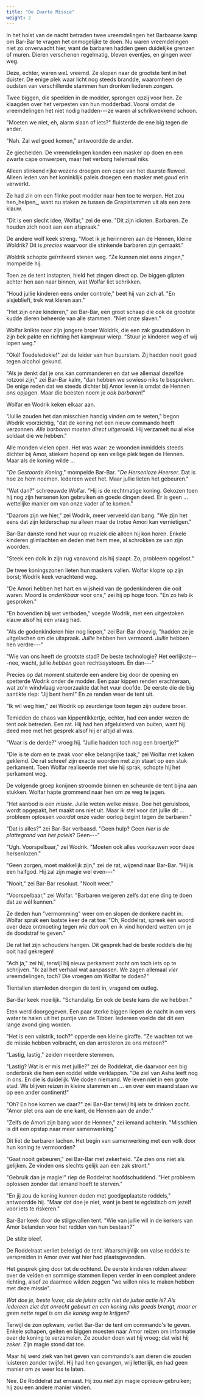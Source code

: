 ```yaml
---
title: "De Zwarte Missie"
weight: 2
---
```


In het holst van de nacht betraden twee vreemdelingen het Barbaarse kamp om Bar-Bar te vragen het onmogelijke te doen. Nu waren vreemdelingen niet zo onverwacht hier, want de barbaren hadden geen duidelijke grenzen of muren. Dieren verschenen regelmatig, bleven eventjes, en gingen weer weg.

Deze, echter, waren _weL_ vreemd. Ze slopen naar de grootste tent in het duister. De enige plek waar licht nog steeds brandde, waaromheen de oudsten van verschillende stammen hun dronken liederen zongen.

Twee biggen, die speelden in de modder, sprongen opzij voor hen. Ze klaagden over het verpesten van hun modderbad. Vooral omdat de vreemdelingen het niet nodig hadden---ze waren al schrikwekkend schoon.

"Moeten we niet, eh, alarm slaan of iets?" fluisterde de ene big tegen de ander.

"Nah. Zal wel goed komen," antwoordde de ander.

Ze giechelden. De vreemdelingen konden een masker op doen en een zwarte cape omwerpen, maar het verborg helemaal niks.

Alleen stinkend rijke wezens droegen een cape van het duurste fluweel. Alleen leden van het koninklijk paleis droegen een masker met _goud_ erin verwerkt.

Ze had zin om een flinke poot modder naar hen toe te werpen. Het zou hen_helpen_, want nu staken ze tussen de Grapistammen uit als een zere klauw.

"Dit is een slecht idee, Wolfar," zei de ene. "Dit zijn idioten. Barbaren. Ze houden zich nooit aan een afspraak."

De andere wolf keek streng. "Moet ik je herinneren aan de Hennen, kleine Woldrik? Dit is _precies_ waarvoor die stinkende barbaren zijn gemaakt."

Woldrik schopte geïrriteerd stenen weg. "Ze kunnen niet eens zingen," mompelde hij.

Toen ze de tent instapten, hield het zingen direct op. De biggen glipten achter hen aan naar binnen, wat Wolfar liet schrikken.

"Houd jullie kinderen eens onder controle," beet hij van zich af. "En alsjeblieft, trek wat kleren aan."

"Het zijn onze kinderen," zei Bar-Bar, een groot schaap die ook de grootste kudde dieren beheerde van alle stammen. "Niet onze slaven."

Wolfar knikte naar zijn jongere broer Woldrik, die een zak goudstukken in zijn bek pakte en richting het kampvuur wierp. "Stuur je kinderen weg of wij lopen weg."

"Oké! Toedeledokie!" zei de leider van hun buurstam. Zij hadden nooit goed tegen alcohol gekund.

"Als je denkt dat je ons kan commanderen en dat we allemaal dezelfde rotzooi zijn," zei Bar-Bar kalm, "dan hebben we sowieso niks te bespreken. De enige reden dat we steeds dichter bij Amor leven is omdat de Hennen ons opjagen. Maar die beesten noem je _ook barbaren_!"

Wolfar en Wodrik keken elkaar aan.

"Jullie zouden het dan misschien handig vinden om te weten," begon Wodrik voorzichtig, "dat de koning net een nieuw commando heeft verzonnen. _Alle barbaren moeten direct uitgeroeid._ Hij verzamelt nu al elke soldaat die we hebben."

Alle monden vielen open. Het was waar: ze woonden inmiddels steeds dichter bij Amor, stiekem hopend op een veilige plek tegen de Hennen. Maar als de koning wilde ...

"_De Gestoorde Koning_," mompelde Bar-Bar. "_De Hersenloze Heerser_. Dat is hoe ze hem noemen. Iedereen weet het. Maar jullie lieten het gebeuren."

"Wat dan?" schreeuwde Wolfar. "Hij is de rechtmatige koning. Gekozen toen hij nog zijn hersenen kon gebruiken en goede dingen deed. Er is geen ... wettelijke manier om van onze vader af te komen."

"Daarom zijn we hier," zei Wodrik, meer verveeld dan bang. "We zijn het eens dat zijn leiderschap nu alleen maar de trotse Amori kan vernietigen."

Bar-Bar danste rond het vuur op muziek die alleen hij kon horen. Enkele kinderen glimlachten en deden met hem mee, al schrokken ze van zijn woorden. 

"Steek een dolk in zijn rug vanavond als hij slaapt. Zo, probleem opgelost."

De twee koningszonen lieten hun maskers vallen. Wolfar klopte op zijn borst; Wodrik keek verachtend weg.

"De Amori hebben het hart en wijsheid van de godenkinderen die ooit waren. Moord is _ondenkbaar_ voor ons," zei hij op hoge toon. "En zo heb ik gesproken."

"En bovendien bij wet verboden," voegde Wodrik, met een uitgestoken klauw alsof hij een vraag had.

"Als de godenkinderen hier nog liepen," zei Bar-Bar droevig, "hadden ze je uitgelachen om die uitspraak. _Jullie_ hebben hen vermoord. _Jullie_ hebben hen verdre---"

"Wie van ons heeft de grootste stad? De beste technologie? Het eerlijkste---nee, wacht, jullie _hebben_ geen rechtssysteem. En dan---"

Precies op dat moment stuiterde een andere big door de opening en spetterde Wodrik onder de modder. Een paar kippen renden erachteraan, wat zo'n windvlaag veroorzaakte dat het vuur doofde. De eerste die de big aantikte riep: "Jij bent hem!" En ze renden weer de tent uit.

"Ik wil weg hier," zei Wodrik op zeurderige toon tegen zijn oudere broer.

Temidden de chaos van kippentikkertje, echter, had een ander wezen de tent ook betreden. Een rat. Hij had hen afgeluisterd van buiten, want hij deed mee met het gesprek alsof hij er altijd al was.

"Waar is de derde?" vroeg hij. "Jullie hadden toch nog een broertje?"

"Die is te dom en te zwak voor elke belangrijke taak," zei Wolfar met kaken geklemd. De rat schreef zijn exacte woorden met zijn staart op een stuk perkament. Toen Wolfar realiseerde met wie hij sprak, schopte hij het perkament weg. 

De volgende groep konijnen stroomde binnen en scheurde de tent bijna aan stukken. Wolfar hapte grommend naar hen om ze weg te jagen.

"Het aanbod is een _missie_. Jullie weten welke missie. Doe het geruisloos, wordt opgepakt, het maakt ons niet uit. Maar ik stel voor dat jullie dit ... probleem oplossen _voordat_ onze vader oorlog begint tegen de barbaren."

"Dat is alles?" zei Bar-Bar verbaasd. "Geen hulp? Geen _hier is de plattegrond van het paleis_? Geen---"

"Ugh. Voorspelbaar," zei Wodrik. "Moeten ook alles voorkauwen voor deze hersenlozen."

"Geen zorgen, moet makkelijk zijn," zei de rat, wijzend naar Bar-Bar. "Hij is een halfgod. Hij zal zijn magie wel even---"

"Nooit," zei Bar-Bar resoluut. "Nooit weer."

"Voorspelbaar," zei Wolfar. "Barbaren weigeren zelfs dat ene ding te doen dat ze wél kunnen."

Ze deden hun "vermomming" weer om en slopen de donkere nacht in. Wolfar sprak een laatste keer de rat toe: "Oh, Roddelrat, spreek één woord over deze ontmoeting tegen _wie dan ook_ en ik vind honderd wetten om je de doodstraf te geven."

De rat liet zijn schouders hangen. Dit gesprek had de beste roddels die hij ooit had gekregen!

"Ach ja," zei hij, terwijl hij nieuw perkament zocht om toch iets op te schrijven. "Ik zal het verhaal wat aanpassen. We zagen allemaal _vier_ vreemdelingen, toch? Die vroegen om Wolfar te doden?"

Tientallen stamleden drongen de tent in, vragend om outleg.

Bar-Bar keek moeilijk. "Schandalig. En ook de beste kans die we hebben."

Eten werd doorgegeven. Een paar sterke biggen liepen de nacht in om vers water te halen uit het puntje van de Tibber. Iedereen voelde dat dit een lange avond ging worden.

"Het is een valstrik, toch?" opperde een kleine giraffe. "Ze wachten tot we de missie hebben volbracht, en dan arresteren ze ons meteen?"

"Lastig, lastig," zeiden meerdere stemmen.

"Lastig? Wat is er mis met jullie?" zei de Roddelrat, die daarvoor een big onderbrak die hem een roddel wilde verklappen. "De ziel van Asha leeft nog in ons. En die is duidelijk. We doden niemand. We leven niet in een grote stad. We blijven reizen in kleine stammen en ... en over een maand staan we op een ander continent!"

"Oh? En hoe komen we daar?" zei Bar-Bar terwijl hij iets te drinken zocht. "Amor plet ons aan de ene kant, de Hennen aan de ander."

"Zelfs de Amori zijn bang voor de Hennen," zei iemand achterin. "Misschien is dit een opstap naar meer samenwerking."

Dit liet de barbaren lachen. Het begin van samenwerking met een volk door hun koning te vermoorden?

"Gaat nooit gebeuren," zei Bar-Bar met zekerheid. "Ze zien ons niet als gelijken. Ze vinden ons slechts gelijk aan een zak stront."

"Gebruik dan je magie!" riep de Roddelrat hoofdschuddend. "Het probleem oplossen zonder dat iemand hoeft te sterven."

"En jij zou de koning kunnen doden met goedgeplaatste roddels," antwoordde hij. "Maar dat doe je niet, want je bent te egoïstisch om jezelf voor iets te riskeren."

Bar-Bar keek door de stilgevallen tent. "Wie van jullie wil in de kerkers van Amor belanden voor het redden van hun bestaan?"

De stilte bleef.

De Roddelraat verliet beledigd de tent. Waarschijnlijk om valse roddels te verspreiden in Amor over wat hier had plaatsgevonden.

Het gesprek ging door tot de ochtend. De eerste kinderen rolden alweer over de velden en sommige stammen liepen verder in een compleet andere richting, alsof ze daarmee wilden zeggen "we willen niks te maken hebben met deze missie".

_Wat doe je, beste lezer, als de juiste actie niet de juitse actie is? Als iedereen ziet dat onrecht gebeurt en een koning niks goeds brengt, maar er geen nette regel is om die koning weg te krijgen?_

Terwijl de zon opkwam, verliet Bar-Bar de tent om commando's te geven. Enkele schapen, geiten en biggen moesten naar Amor reizen om informatie over de koning te verzamelen. Ze zouden doen wat hij vroeg; dat wist hij _zeker_. Zijn magie stond dat toe.

Maar hij werd ziek van het geven van commando's aan dieren die zouden luisteren zonder twijfel. Hij had hen gevangen, vrij letterlijk, en had geen manier om ze weer los te laten.

Nee. De Roddelrat zat ernaast. Hij zou _niet_ zijn magie opnieuw gebruiken; hij zou een andere manier vinden.